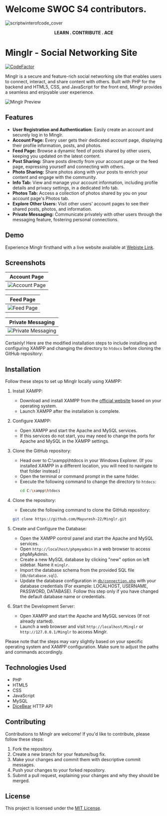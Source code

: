 # Welcome SWOC S4 contributors.
![scriptwinterofcode_cover](https://github.com/Mayuresh-22/Minglr/assets/111348926/e48a3c3e-ea4e-4bee-8ef8-03804d50bde5)
<p align="center"><b> LEARN . CONTRIBUTE . ACE </b></p>

# Minglr - Social Networking Site

[![CodeFactor](https://www.codefactor.io/repository/github/mayuresh-22/minglr/badge)](https://www.codefactor.io/repository/github/mayuresh-22/minglr)

Minglr is a secure and feature-rich social networking site that enables users to connect, interact, and share content with others. Built with PHP for the backend and HTML5, CSS, and JavaScript for the front end, Minglr provides a seamless and enjoyable user experience.

![Minglr Preview](https://github.com/Mayuresh-22/Minglr/blob/main/img/minglr.png)

## Features

- **User Registration and Authentication:** Easily create an account and securely log in to Minglr.
- **Account Page:** Every user gets their dedicated account page, displaying their profile information, posts, and photos.
- **Feed Page:** Browse a dynamic feed of posts shared by other users, keeping you updated on the latest content.
- **Post Sharing:** Share posts directly from your account page or the feed page, expressing yourself and connecting with others.
- **Photo Sharing:** Share photos along with your posts to enrich your content and engage with the community.
- **Info Tab:** View and manage your account information, including profile details and privacy settings, in a dedicated Info tab.
- **Photos Tab:** Access a collection of photos shared by you on your account page's Photos tab.
- **Explore Other Users:** Visit other users' account pages to see their shared posts, photos, and information.
- **Private Messaging:** Communicate privately with other users through the messaging feature, fostering personal connections.

## Demo

Experience Minglr firsthand with a live website available at [Webiste Link](https://minglr.cu.ma/).

## Screenshots

| Account Page |
| ------------ |
| ![Account Page](https://github.com/Mayuresh-22/Minglr/blob/main/img/Minglr-Profile.png) |

| Feed Page |
| ------------ |
![Feed Page](https://github.com/Mayuresh-22/Minglr/blob/main/img/Minglr-Feed.png) | 

| Private Messaging |
| ----------------- |
![Private Messaging](https://github.com/Mayuresh-22/Minglr/blob/main/img/Minglr-Pvt-msg.png) |

Certainly! Here are the modified installation steps to include installing and configuring XAMPP and changing the directory to `htdocs` before cloning the GitHub repository:

## Installation

Follow these steps to set up Minglr locally using XAMPP:

1. Install XAMPP:
   - Download and install XAMPP from the [official website](https://www.apachefriends.org/index.html) based on your operating system.
   - Launch XAMPP after the installation is complete.

2. Configure XAMPP:
   - Open XAMPP and start the Apache and MySQL services.
   - If this services do not start, you may need to change the ports for Apache and MySQL in the XAMPP settings.

3. Clone the GitHub repository:
   - Head over to C:\xampp\htdocs in your Windows Explorer. (If you installed XAMPP in a different location, you will need to navigate to that folder instead.)
   - Open the terminal or command prompt in the same folder.
   - Execute the following command to change the directory to `htdocs`:
     ```bash
     cd C:\xampp\htdocs
     ```

4. Clone the repository:
   - Execute the following command to clone the GitHub repository:   
   ```bash
   git clone https://github.com/Mayuresh-22/Minglr.git
   ```

5. Create and Configure the Database:
   - Open the XAMPP control panel and start the Apache and MySQL services.
   - Open `http://localhost/phpmyadmin` in a web browser to access phpMyAdmin.
   - Create a new MySQL database by clicking "new" option on left sidebar. Name it `minglr`.
   - Import the database schema from the provided SQL file (`db/database.sql`).
   - Update the database configuration in [`db/connection.php`](db/connection.php) with your database credentials (For example: LOCALHOST, USERNAME, PASSWORD, DATABASE). Follow this step only if you have changed the default database name or credentials.

6. Start the Development Server:
   - Open XAMPP and start the Apache and MySQL services (If not already started).
   - Launch a web browser and visit `http://localhost/Minglr` or `http://127.0.0.1/Minglr` to access Minglr.

Please note that the steps may vary slightly based on your specific operating system and XAMPP configuration. Make sure to adjust the paths and commands accordingly.

## Technologies Used

- PHP
- HTML5
- CSS
- JavaScript
- MySQL
- [DiceBear](https://www.dicebear.com/) HTTP API

## Contributing

Contributions to Minglr are welcome! If you'd like to contribute, please follow these steps:

1. Fork the repository.
2. Create a new branch for your feature/bug fix.
3. Make your changes and commit them with descriptive commit messages.
4. Push your changes to your forked repository.
5. Submit a pull request, explaining your changes and why they should be merged.

## License

This project is licensed under the [MIT License](LICENSE).
